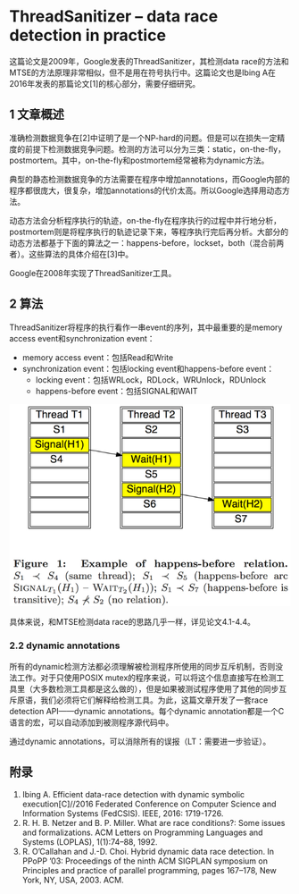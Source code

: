 # ThreadSanitizer – data race detection in practice

这篇论文是2009年，Google发表的ThreadSanitizer，其检测data race的方法和MTSE的方法原理非常相似，但不是用在符号执行中。这篇论文也是Ibing A在2016年发表的那篇论文[1]的核心部分，需要仔细研究。



## 1 文章概述

准确检测数据竞争在[2]中证明了是一个NP-hard的问题。但是可以在损失一定精度的前提下检测数据竞争问题。检测的方法可以分为三类：static，on-the-fly，postmortem。其中，on-the-fly和postmortem经常被称为dynamic方法。

典型的静态检测数据竞争的方法需要在程序中增加annotations，而Google内部的程序都很庞大，很复杂，增加annotations的代价太高。所以Google选择用动态方法。

动态方法会分析程序执行的轨迹，on-the-fly在程序执行的过程中并行地分析，postmortem则是将程序执行的轨迹记录下来，等程序执行完后再分析。大部分的动态方法都基于下面的算法之一：happens-before，lockset，both（混合前两者）。这些算法的具体介绍在[3]中。

Google在2008年实现了ThreadSanitizer工具。



## 2 算法

ThreadSanitizer将程序的执行看作一串event的序列，其中最重要的是memory access event和synchronization event：

* memory access event：包括Read和Write
* synchronization event：包括locking event和happens-before event：
  * locking event：包括WRLock，RDLock，WRUnlock，RDUnlock
  * happens-before event：包括SIGNAL和WAIT

![Example of happens-before relation](https://raw.githubusercontent.com/lighttime0/pictures/master/Example%20of%20happens-before%20relation.jpg)

具体来说，和MTSE检测data race的思路几乎一样，详见论文4.1-4.4。



### 2.2 dynamic annotations

所有的dynamic检测方法都必须理解被检测程序所使用的同步互斥机制，否则没法工作。对于只使用POSIX mutex的程序来说，可以将这个信息直接写在检测工具里（大多数检测工具都是这么做的），但是如果被测试程序使用了其他的同步互斥原语，我们必须将它们解释给检测工具。为此，这篇文章开发了一套race detection API——dynamic annotations。每个dynamic annotation都是一个C语言的宏，可以自动添加到被测程序源代码中。

通过dynamic annotations，可以消除所有的误报（LT：需要进一步验证）。



## 附录

1. Ibing A. Efficient data-race detection with dynamic symbolic execution[C]//2016 Federated Conference on Computer Science and Information Systems (FedCSIS). IEEE, 2016: 1719-1726.
2. R. H. B. Netzer and B. P. Miller. What are race conditions?: Some issues and formalizations. ACM Letters on Programming Languages and Systems (LOPLAS), 1(1):74–88, 1992.
3. R. O’Callahan and J.-D. Choi. Hybrid dynamic data race detection. In PPoPP ’03: Proceedings of the ninth ACM SIGPLAN symposium on Principles and practice of parallel programming, pages 167–178, New York, NY, USA, 2003. ACM.